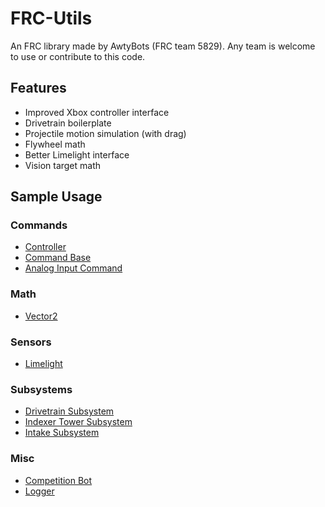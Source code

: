# FRC-Utils

An FRC library made by AwtyBots (FRC team 5829). Any team is welcome to use or contribute to this code.

## Features

- Improved Xbox controller interface
- Drivetrain boilerplate
- Projectile motion simulation (with drag)
- Flywheel math
- Better Limelight interface
- Vision target math

## Sample Usage

### Commands

- [Controller](https://github.com/awtybots/FRC-2021/blob/mekhas-branch/src/main/java/frc/robot/Robot.java)
- [Command Base](https://github.com/awtybots/FRC-2021/blob/mekhas-branch/src/main/java/frc/robot/commands/AutoAim.java)
- [Analog Input Command](https://github.com/awtybots/FRC-2021/blob/mekhas-branch/src/main/java/frc/robot/commands/TeleopDrive.java)

### Math

- [Vector2](https://github.com/awtybots/FRC-2021/blob/mekhas-branch/src/main/java/frc/robot/commands/TeleopDrive.java)

### Sensors

- [Limelight](https://github.com/awtybots/FRC-2021/blob/mekhas-branch/src/main/java/frc/robot/Robot.java)

### Subsystems

- [Drivetrain Subsystem](https://github.com/awtybots/FRC-2021/blob/mekhas-branch/src/main/java/frc/robot/commands/AutoAim.java)
- [Indexer Tower Subsystem](https://github.com/awtybots/FRC-2021/blob/mekhas-branch/src/main/java/frc/robot/commands/ReverseTower.java)
- [Intake Subsystem](https://github.com/awtybots/FRC-2021/blob/mekhas-branch/src/main/java/frc/robot/commands/ToggleIntake.jav>a)

### Misc

- [Competition Bot](https://github.com/awtybots/FRC-2021/blob/mekhas-branch/src/main/java/frc/robot/Robot.java)
- [Logger](https://github.com/awtybots/FRC-2021/blob/mekhas-branch/src/main/java/frc/robot/commands/AutoAim.java)
